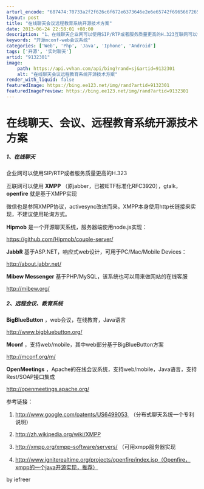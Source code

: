 ```yaml
---
arturl_encode: "687474:70733a2f2f626c6f672e6373646e2e6e65742f696566726565:722f61727469636c652f64657461696c732f39313332333031"
layout: post
title: "在线聊天会议远程教育系统开源技术方案"
date: 2013-06-24 22:58:01 +08:00
description: "1、在线聊天企业网可以使用SIP/RTP或者服务质量更高的H.323互联网可以使用XMPP（原jab"
keywords: "开源mconf-web会议系统"
categories: ['Web', 'Php', 'Java', 'Iphone', 'Android']
tags: ['开源', '实时聊天']
artid: "9132301"
image:
    path: https://api.vvhan.com/api/bing?rand=sj&artid=9132301
    alt: "在线聊天会议远程教育系统开源技术方案"
render_with_liquid: false
featuredImage: https://bing.ee123.net/img/rand?artid=9132301
featuredImagePreview: https://bing.ee123.net/img/rand?artid=9132301
---
```


# 在线聊天、会议、远程教育系统开源技术方案

##### 1、在线聊天

企业网可以使用SIP/RTP或者服务质量更高的H.323

互联网可以使用
**XMPP**
（原jabber，已被IETF标准化RFC3920），gtalk，
**openfire**
就是基于XMPP实现

微信也是参照XMPP协议，activesync改进而来。XMPP本身使用http长链接来实现，不建议使用轮询方式。

**Hipmob**
是一个开源聊天系统，服务器端使用node.js实现：

https://github.com/Hipmob/couple-server/

**JabbR**
基于ASP.NET，响应式web设计，可用于PC/Mac/Mobile Devices：

http://about.jabbr.net/

**Mibew Messenger**
基于PHP/MySQL，该系统也可以用来做网站的在线客服

http://mibew.org/

##### 2、远程会议、教育系统

**BigBlueButton**
，web会议，在线教育，Java语言

http://www.bigbluebutton.org/

**Mconf**
，支持web/mobile，其中web部分基于BigBlueButton方案

http://mconf.org/m/

**OpenMeetings**
，Apache的在线会议系统，支持web/mobile，Java语言，支持Rest/SOAP接口集成

http://openmeetings.apache.org/

参考链接：

1. http://www.google.com/patents/US6499053  （分布式聊天系统一个专利说明）

2. http://zh.wikipedia.org/wiki/XMPP

3. http://xmpp.org/xmpp-software/servers/ （可用xmpp服务器实现

4. http://www.igniterealtime.org/projects/openfire/index.jsp（Openfire，xmpp的一个java开源实现，推荐）

by iefreer